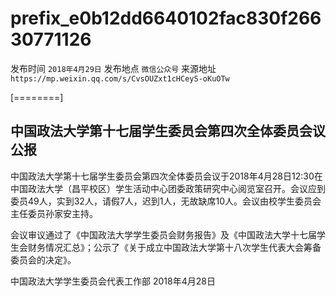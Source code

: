 # prefix\_e0b12dd6640102fac830f26630771126

发布时间 `2018年4月29日` 发布地点 `微信公众号` 来源地址 `https://mp.weixin.qq.com/s/CvsOUZxt1cHCeyS-oKuOTw`

\[========\]

## 中国政法大学第十七届学生委员会第四次全体委员会议公报

中国政法大学第十七届学生委员会第四次全体委员会议于2018年4月28日12:30在中国政法大学（昌平校区）学生活动中心团委政策研究中心阅览室召开。会议应到委员49人，实到32人，请假7人，迟到1人，无故缺席10人。会议由校学生委员会主任委员孙家安主持。

会议审议通过了《中国政法大学学生委员会财务报告》及《中国政法大学十七届学生会财务情况汇总》；公示了《关于成立中国政法大学第十八次学生代表大会筹备委员会的决定》。

中国政法大学学生委员会代表工作部 2018年4月28日

